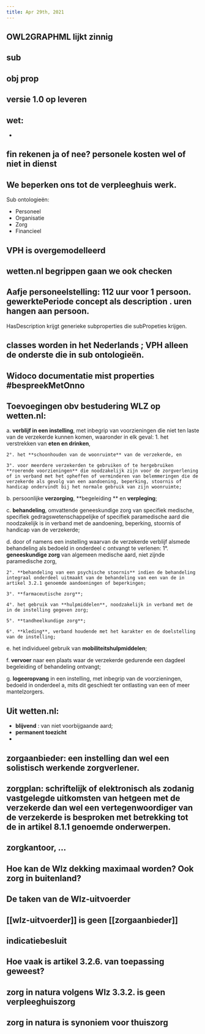 ```yaml
---
title: Apr 29th, 2021
---
```


## OWL2GRAPHML lijkt zinnig
## sub
## obj prop
## versie 1.0 op leveren
## wet:
-
## fin rekenen ja of nee? personele kosten wel of niet in dienst
## We beperken ons tot de verpleeghuis werk.
Sub ontologieën:
- Personeel
- Organisatie
- Zorg
- Financieel
## VPH is overgemodelleerd
## wetten.nl begrippen gaan we ook checken
## Aafje  personeelstelling: 112 uur voor 1 persoon. gewerktePeriode concept als description . uren hangen aan persoon. 
HasDescription krijgt generieke subproperties die subPropeties krijgen.
## classes worden in het Nederlands ; VPH alleen de onderste die in sub ontologieën.
## Widoco documentatie mist properties #bespreekMetOnno
## Toevoegingen obv bestudering WLZ op wetten.nl:
a. **verblijf in een instelling**, met inbegrip van voorzieningen die niet ten laste van de verzekerde kunnen komen, waaronder in elk geval:
    1. het verstrekken van **eten en drinken**,

    2°. het **schoonhouden van de woonruimte** van de verzekerde, en

    3°. voor meerdere verzekerden te gebruiken of te hergebruiken **roerende voorzieningen** die noodzakelijk zijn voor de zorgverlening of in verband met het opheffen of verminderen van belemmeringen die de verzekerde als gevolg van een aandoening, beperking, stoornis of handicap ondervindt bij het normale gebruik van zijn woonruimte;

b. persoonlijke **verzorging**, **begeleiding ** en **verpleging**;

c. **behandeling**, omvattende geneeskundige zorg van specifiek medische, specifiek gedragswetenschappelijke of specifiek paramedische aard die noodzakelijk is in verband met de aandoening, beperking, stoornis of handicap van de verzekerde;

d. door of namens een instelling waarvan de verzekerde verblijf alsmede behandeling als bedoeld in onderdeel c ontvangt te verlenen:
    1°. **geneeskundige zorg** van algemeen medische aard, niet zijnde paramedische zorg,

    2°. **behandeling van een psychische stoornis** indien de behandeling integraal onderdeel uitmaakt van de behandeling van een van de in artikel 3.2.1 genoemde aandoeningen of beperkingen;

    3°. **farmaceutische zorg**;

    4°. het gebruik van **hulpmiddelen**, noodzakelijk in verband met de in de instelling gegeven zorg;

    5°. **tandheelkundige zorg**;

    6°. **kleding**, verband houdende met het karakter en de doelstelling van de instelling;

e. het individueel gebruik van **mobiliteitshulpmiddelen**;

f. **vervoer** naar een plaats waar de verzekerde gedurende een dagdeel begeleiding of behandeling ontvangt;

g. **logeeropvang** in een instelling, met inbegrip van de voorzieningen, bedoeld in onderdeel a, mits dit geschiedt ter ontlasting van een of meer mantelzorgers.
## Uit wetten.nl:
- **blijvend** : van niet voorbijgaande aard;
- **permanent toezicht**
-
## **zorgaanbieder**: een instelling dan wel een solistisch werkende zorgverlener.
## **zorgplan**: schriftelijk of elektronisch als zodanig vastgelegde uitkomsten van hetgeen met de verzekerde dan wel een vertegenwoordiger van de verzekerde is besproken met betrekking tot de in artikel 8.1.1 genoemde onderwerpen.
## **zorgkantoor**, ...
## Hoe kan de Wlz dekking maximaal worden? Ook zorg in buitenland?
## De taken van de **Wlz-uitvoerder**
## [[wlz-uitvoerder]] is geen [[zorgaanbieder]]
## indicatiebesluit
## Hoe vaak is artikel 3.2.6. van toepassing geweest?
## **zorg in natura** volgens Wlz 3.3.2. is geen **verpleeghuiszorg**
## zorg in natura is synoniem voor **thuiszorg**
##
